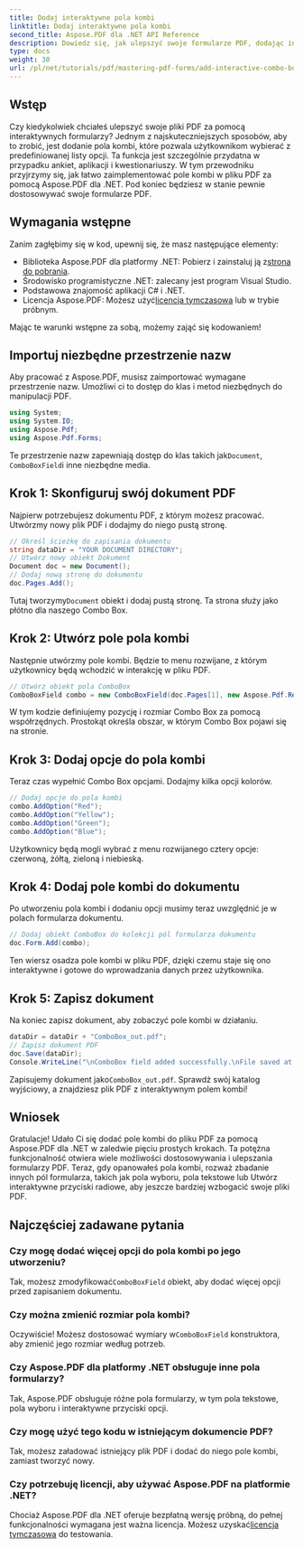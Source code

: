 ```yaml
---
title: Dodaj interaktywne pola kombi
linktitle: Dodaj interaktywne pola kombi
second_title: Aspose.PDF dla .NET API Reference
description: Dowiedz się, jak ulepszyć swoje formularze PDF, dodając interaktywne pola kombi za pomocą Aspose.PDF dla .NET. Ten przewodnik krok po kroku obejmuje wszystko, od konfiguracji dokumentu po zapisywanie pliku PDF za pomocą przyjaznych dla użytkownika opcji rozwijanych.
type: docs
weight: 30
url: /pl/net/tutorials/pdf/mastering-pdf-forms/add-interactive-combo-boxes/
---
```

## Wstęp

Czy kiedykolwiek chciałeś ulepszyć swoje pliki PDF za pomocą interaktywnych formularzy? Jednym z najskuteczniejszych sposobów, aby to zrobić, jest dodanie pola kombi, które pozwala użytkownikom wybierać z predefiniowanej listy opcji. Ta funkcja jest szczególnie przydatna w przypadku ankiet, aplikacji i kwestionariuszy. W tym przewodniku przyjrzymy się, jak łatwo zaimplementować pole kombi w pliku PDF za pomocą Aspose.PDF dla .NET. Pod koniec będziesz w stanie pewnie dostosowywać swoje formularze PDF.

## Wymagania wstępne

Zanim zagłębimy się w kod, upewnij się, że masz następujące elementy:

-  Biblioteka Aspose.PDF dla platformy .NET: Pobierz i zainstaluj ją z[strona do pobrania](https://releases.aspose.com/pdf/net/).
- Środowisko programistyczne .NET: zalecany jest program Visual Studio.
- Podstawowa znajomość aplikacji C# i .NET.
-  Licencja Aspose.PDF: Możesz użyć[licencja tymczasowa](https://purchase.aspose.com/temporary-license/) lub w trybie próbnym.

Mając te warunki wstępne za sobą, możemy zająć się kodowaniem!

## Importuj niezbędne przestrzenie nazw

Aby pracować z Aspose.PDF, musisz zaimportować wymagane przestrzenie nazw. Umożliwi ci to dostęp do klas i metod niezbędnych do manipulacji PDF.

```csharp
using System;
using System.IO;
using Aspose.Pdf;
using Aspose.Pdf.Forms;
```

 Te przestrzenie nazw zapewniają dostęp do klas takich jak`Document`, `ComboBoxField`i inne niezbędne media.

## Krok 1: Skonfiguruj swój dokument PDF

Najpierw potrzebujesz dokumentu PDF, z którym możesz pracować. Utwórzmy nowy plik PDF i dodajmy do niego pustą stronę.

```csharp
// Określ ścieżkę do zapisania dokumentu
string dataDir = "YOUR DOCUMENT DIRECTORY";
// Utwórz nowy obiekt Dokument
Document doc = new Document();
// Dodaj nową stronę do dokumentu
doc.Pages.Add();
```

 Tutaj tworzymy`Document` obiekt i dodaj pustą stronę. Ta strona służy jako płótno dla naszego Combo Box.

## Krok 2: Utwórz pole pola kombi

Następnie utwórzmy pole kombi. Będzie to menu rozwijane, z którym użytkownicy będą wchodzić w interakcję w pliku PDF.

```csharp
// Utwórz obiekt pola ComboBox
ComboBoxField combo = new ComboBoxField(doc.Pages[1], new Aspose.Pdf.Rectangle(100, 600, 150, 616));
```

W tym kodzie definiujemy pozycję i rozmiar Combo Box za pomocą współrzędnych. Prostokąt określa obszar, w którym Combo Box pojawi się na stronie.

## Krok 3: Dodaj opcje do pola kombi

Teraz czas wypełnić Combo Box opcjami. Dodajmy kilka opcji kolorów.

```csharp
// Dodaj opcje do pola kombi
combo.AddOption("Red");
combo.AddOption("Yellow");
combo.AddOption("Green");
combo.AddOption("Blue");
```

Użytkownicy będą mogli wybrać z menu rozwijanego cztery opcje: czerwoną, żółtą, zieloną i niebieską.

## Krok 4: Dodaj pole kombi do dokumentu

Po utworzeniu pola kombi i dodaniu opcji musimy teraz uwzględnić je w polach formularza dokumentu.

```csharp
// Dodaj obiekt ComboBox do kolekcji pól formularza dokumentu
doc.Form.Add(combo);
```

Ten wiersz osadza pole kombi w pliku PDF, dzięki czemu staje się ono interaktywne i gotowe do wprowadzania danych przez użytkownika.

## Krok 5: Zapisz dokument

Na koniec zapisz dokument, aby zobaczyć pole kombi w działaniu.

```csharp
dataDir = dataDir + "ComboBox_out.pdf";
// Zapisz dokument PDF
doc.Save(dataDir);
Console.WriteLine("\nComboBox field added successfully.\nFile saved at " + dataDir);
```

 Zapisujemy dokument jako`ComboBox_out.pdf`. Sprawdź swój katalog wyjściowy, a znajdziesz plik PDF z interaktywnym polem kombi!

## Wniosek

Gratulacje! Udało Ci się dodać pole kombi do pliku PDF za pomocą Aspose.PDF dla .NET w zaledwie pięciu prostych krokach. Ta potężna funkcjonalność otwiera wiele możliwości dostosowywania i ulepszania formularzy PDF. Teraz, gdy opanowałeś pola kombi, rozważ zbadanie innych pól formularza, takich jak pola wyboru, pola tekstowe lub Utwórz interaktywne przyciski radiowe, aby jeszcze bardziej wzbogacić swoje pliki PDF.

## Najczęściej zadawane pytania

### Czy mogę dodać więcej opcji do pola kombi po jego utworzeniu?
 Tak, możesz zmodyfikować`ComboBoxField` obiekt, aby dodać więcej opcji przed zapisaniem dokumentu.

### Czy można zmienić rozmiar pola kombi?
 Oczywiście! Możesz dostosować wymiary w`ComboBoxField` konstruktora, aby zmienić jego rozmiar według potrzeb.

### Czy Aspose.PDF dla platformy .NET obsługuje inne pola formularzy?
Tak, Aspose.PDF obsługuje różne pola formularzy, w tym pola tekstowe, pola wyboru i interaktywne przyciski opcji.

### Czy mogę użyć tego kodu w istniejącym dokumencie PDF?
Tak, możesz załadować istniejący plik PDF i dodać do niego pole kombi, zamiast tworzyć nowy.

### Czy potrzebuję licencji, aby używać Aspose.PDF na platformie .NET?
Chociaż Aspose.PDF dla .NET oferuje bezpłatną wersję próbną, do pełnej funkcjonalności wymagana jest ważna licencja. Możesz uzyskać[licencja tymczasowa](https://purchase.aspose.com/temporary-license/) do testowania.